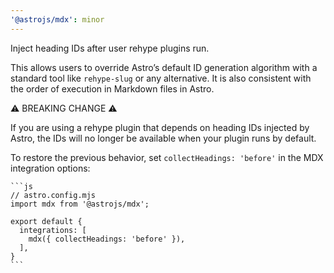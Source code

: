 ```yaml
---
'@astrojs/mdx': minor
---
```


Inject heading IDs after user rehype plugins run.

This allows users to override Astro’s default ID generation algorithm with a standard tool like `rehype-slug` or any alternative. It is also consistent with the order of execution in Markdown files in Astro.

⚠️ BREAKING CHANGE ⚠️

If you are using a rehype plugin that depends on heading IDs injected by Astro, the IDs will no longer be available when your plugin runs by default.

To restore the previous behavior, set `collectHeadings: 'before'` in the MDX integration options:

    ```js
    // astro.config.mjs
    import mdx from '@astrojs/mdx';

    export default {
      integrations: [
        mdx({ collectHeadings: 'before' }),
      ],
    }
    ```

